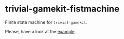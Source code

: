 # trivial-gamekit-fistmachine

Finite state machine for `trivial-gamekit`.

Please, have a look at the [example](example.org).

